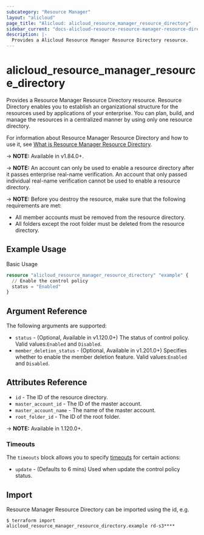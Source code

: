 ```yaml
---
subcategory: "Resource Manager"
layout: "alicloud"
page_title: "Alicloud: alicloud_resource_manager_resource_directory"
sidebar_current: "docs-alicloud-resource-resource-manager-resource-directory"
description: |-
  Provides a Alicloud Resource Manager Resource Directory resource.
---
```


# alicloud\_resource\_manager\_resource\_directory

Provides a Resource Manager Resource Directory resource. Resource Directory enables you to establish an organizational structure for the resources used by applications of your enterprise. You can plan, build, and manage the resources in a centralized manner by using only one resource directory.

For information about Resource Manager Resource Directory and how to use it, see [What is Resource Manager Resource Directory](https://www.alibabacloud.com/help/en/doc-detail/94475.htm).

-> **NOTE:** Available in v1.84.0+.

-> **NOTE:** An account can only be used to enable a resource directory after it passes enterprise real-name verification. An account that only passed individual real-name verification cannot be used to enable a resource directory.

-> **NOTE:** Before you destroy the resource, make sure that the following requirements are met:
  - All member accounts must be removed from the resource directory. 
  - All folders except the root folder must be deleted from the resource directory.
  
## Example Usage

Basic Usage

```terraform
resource "alicloud_resource_manager_resource_directory" "example" {
  // Enable the control policy
  status = "Enabled"
}
```
## Argument Reference

The following arguments are supported:

* `status` - (Optional, Available in v1.120.0+) The status of control policy. Valid values:`Enabled` and `Disabled`. 
* `member_deletion_status` - (Optional, Available in v1.201.0+) Specifies whether to enable the member deletion feature. Valid values:`Enabled` and `Disabled`. 

## Attributes Reference

* `id` - The ID of the resource directory.
* `master_account_id` - The ID of the master account.
* `master_account_name` - The name of the master account.
* `root_folder_id` - The ID of the root folder.

-> **NOTE:** Available in 1.120.0+.

### Timeouts

The `timeouts` block allows you to specify [timeouts](https://www.terraform.io/docs/configuration-0-11/resources.html#timeouts) for certain actions:

* `update` - (Defaults to 6 mins) Used when update the control policy status.

## Import

Resource Manager Resource Directory can be imported using the id, e.g.

```shell
$ terraform import alicloud_resource_manager_resource_directory.example rd-s3****
```
